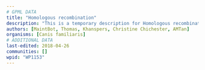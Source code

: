 ```yaml
---
# GPML DATA
title: "Homologous recombination"
description: "This is a temporary description for Homologous recombination"
authors: [MaintBot, Thomas, Khanspers, Christine Chichester, AMTan]
organisms: [Canis familiaris]
# ADDITIONAL DATA
last-edited: 2018-04-26
communities: []
wpid: "WP1153"
---
```

